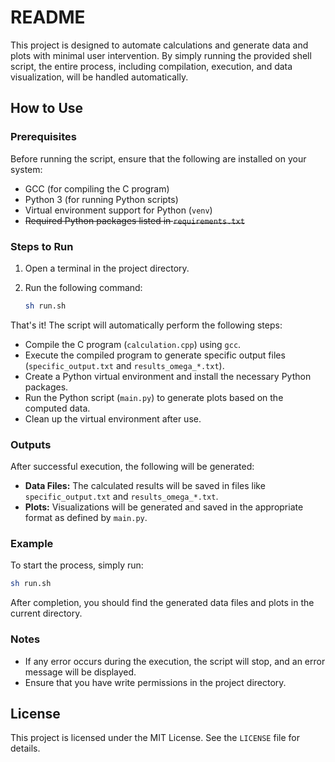 # README

This project is designed to automate calculations and generate data and plots with minimal user intervention. By simply running the provided shell script, the entire process, including compilation, execution, and data visualization, will be handled automatically.

## How to Use

### Prerequisites
Before running the script, ensure that the following are installed on your system:
- GCC (for compiling the C program)
- Python 3 (for running Python scripts)
- Virtual environment support for Python (`venv`)
- ~~Required Python packages listed in `requirements.txt`~~

### Steps to Run
1. Open a terminal in the project directory.
2. Run the following command:

   ```bash
   sh run.sh
   ```

That's it! The script will automatically perform the following steps:
- Compile the C program (`calculation.cpp`) using `gcc`.
- Execute the compiled program to generate specific output files (`specific_output.txt` and `results_omega_*.txt`).
- Create a Python virtual environment and install the necessary Python packages.
- Run the Python script (`main.py`) to generate plots based on the computed data.
- Clean up the virtual environment after use.

### Outputs
After successful execution, the following will be generated:
- **Data Files:** The calculated results will be saved in files like `specific_output.txt` and `results_omega_*.txt`.
- **Plots:** Visualizations will be generated and saved in the appropriate format as defined by `main.py`.

### Example
To start the process, simply run:
```bash
sh run.sh
```

After completion, you should find the generated data files and plots in the current directory.

### Notes
- If any error occurs during the execution, the script will stop, and an error message will be displayed.
- Ensure that you have write permissions in the project directory.

## License

This project is licensed under the MIT License. See the `LICENSE` file for details.
